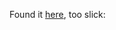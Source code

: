Found it [here](https://medium.com/@olahol/writing-real-time-web-apps-in-go-chat-4aa058644f73#.8whi6swyn), too slick: 

